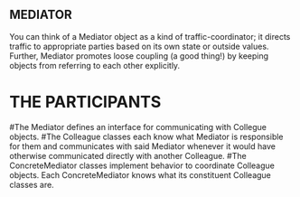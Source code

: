 ## MEDIATOR
You can think of a Mediator object as a kind of traffic-coordinator; it directs traffic to appropriate parties based on its own state or outside values. Further, Mediator promotes loose coupling (a good thing!) by keeping objects from referring to each other explicitly.

# THE PARTICIPANTS
#The Mediator 
defines an interface for communicating with Collegue objects.
#The Colleague 
classes each know what Mediator is responsible for them and communicates with said Mediator whenever it would have otherwise communicated directly with another Colleague.
#The ConcreteMediator
classes implement behavior to coordinate Colleague objects. Each ConcreteMediator knows what its constituent Colleague classes are.